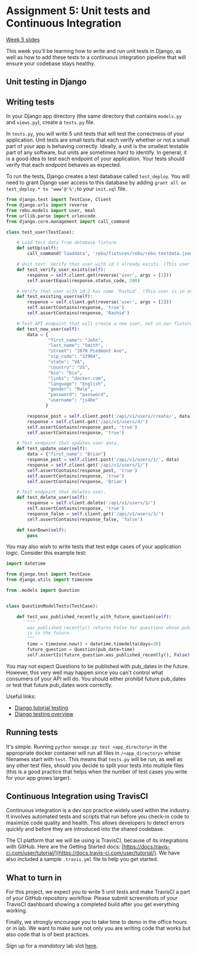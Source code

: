 Assignment 5: Unit tests and Continuous Integration
========

[Week 5 slides](https://docs.google.com/presentation/d/1Ifrnjn7lQRDCmycdPIRFsGi7QckuuqXb_my4TQA0LbU/edit?usp=sharing)

This week you'll be learning how to write and run unit tests in Django, as well as how to add these tests to a continuous integration pipeline that will ensure your codebase stays healthy.

Unit testing in Django
----

## Writing tests

In your Django app directory (the same directory that contains `models.py` and `views.py`), create a `tests.py` file.

In `tests.py`, you will write 5 unit tests that will test the correctness of your application. Unit tests are small tests that each verify whether or not a small part of your app is behaving correctly. Ideally, a unit is the smallest testable part of any software, but units are sometimes hard to identify. In general, it is a good idea to test each endpoint of your application. Your tests should verify that each endpoint behaves as expected.

To run the tests, Django creates a test database called `test_deploy`. You will need to grant Django user access to this database by adding `grant all on test_deploy.* to 'www'@'%';`to your `init.sql` file.

```python
from django.test import TestCase, Client
from django.urls import reverse
from rebu.models import user, meal
from urllib.parse import urlencode
from django.core.management import call_command

class test_user(TestCase):

    # Load test data from database fixture.
    def setUp(self):
        call_command('loaddata', 'rebu/fixtures/rebu/rebu_testdata.json', verbosity = 0)

    # Unit test. Verify that user with id 1 already exists. (This user is in our fixture data.)
    def test_verify_user_exists(self):
        response = self.client.get(reverse('user', args = [1]))
        self.assertEqual(response.status_code, 200)

    # Verify that user with id 2 has name 'Rashid'. (This user is in our fixture data.)
    def test_existing_user(self):
        response = self.client.get(reverse('user', args = [2]))
        self.assertContains(response, 'true')
        self.assertContains(response, 'Rashid')

    # Test API endpoint that will create a new user, not in our fixture data.
    def test_new_user(self):
        data = {
                "first_name": "John",
                "last_name": "Smith",
                "street": "107N Piedmont Ave",
                "zip_code": "22904",
                "state": "VA",
                "country": "US",
                "bio": "bio",
                "links": "docker.com",
                "language": "English",
                "gender": "Male",
                "password": "password",
                "username": "js4be"
               }

        response_post = self.client.post('/api/v1/users/create/', data)
        response = self.client.get('/api/v1/users/4/')
        self.assertContains(response_post, 'true')
        self.assertContains(response, 'true')

    # Test endpoint that updates user data.
    def test_update_user(self):
        data = {"first_name": "Brian"}
        response_post = self.client.post('/api/v1/users/1/', data)
        response = self.client.get('/api/v1/users/1/')
        self.assertContains(response_post, 'true')
        self.assertContains(response, 'true')
        self.assertContains(response, 'Brian')

    # Test endpoint that deletes user.
    def test_delete_user(self):
        response = self.client.delete('/api/v1/users/3/')
        self.assertContains(response, 'true')
        response_false = self.client.get('/api/v1/users/3/')
        self.assertContains(response_false, 'false')

    def tearDown(self):
        pass
```

You may also wish to write tests that test edge cases of your application logic. Consider this example test:

```python
import datetime

from django.test import TestCase
from django.utils import timezone

from .models import Question


class QuestionModelTests(TestCase):

    def test_was_published_recently_with_future_question(self):
        """
        was_published_recently() returns False for questions whose pub_date
        is in the future.
        """
        time = timezone.now() + datetime.timedelta(days=30)
        future_question = Question(pub_date=time)
        self.assertIs(future_question.was_published_recently(), False)
```

You may not expect Questions to be published with pub_dates in the future. However, this very well may happen since you can't control what consumers of your API will do. You should either prohibit future pub_dates or test that future pub_dates work correctly.

Useful links:
- [Django tutorial testing](https://docs.djangoproject.com/en/2.2/intro/tutorial05/)
- [Django testing overview](https://docs.djangoproject.com/en/2.2/topics/testing/overview/)

## Running tests

It's simple. Running `python manage.py test <app_directory>` in the appropriate docker container will run all files in `/<app_directory>` whose filenames start with `test`. This means that `tests.py` will be run, as well as any other test files, should you decide to split your tests into multiple files (this is a good practice that helps when the number of test cases you write for your app grows larger).

Continuous Integration using TravisCI
----
Continuous integration is a dev ops practice widely used within the industry. It involves automated tests and scripts that run before you check-in code to maximize code quality and health. This allows developers to detect errors quickly and before they are introduced into the shared codebase.

The CI platform that we will be using is TravisCI, because of its integrations with GitHub. Here are the Getting Started docs: [https://docs.travis-ci.com/user/tutorial/](https://docs.travis-ci.com/user/tutorial/). We have also included a sample `.travis.yml` file to help you get started. 


What to turn in
---------------

For this project, we expect you to write 5 unit tests and make TravisCI a part of your GitHub repository workflow. Please submit screenshots of your TravisCI dashboard showing a completed build after you get everything working.

Finally, we strongly encourage you to take time to demo in the office hours or in lab. We want to make sure not only you are writing code that works but also code that is of best practices.

Sign up for a *mandatory* lab slot [here](https://docs.google.com/spreadsheets/d/1vb1KS5Q0Rd_UE0AbtWnPzjn1iLx6vhwDEuPLy_rFGeQ/edit#gid=0).
